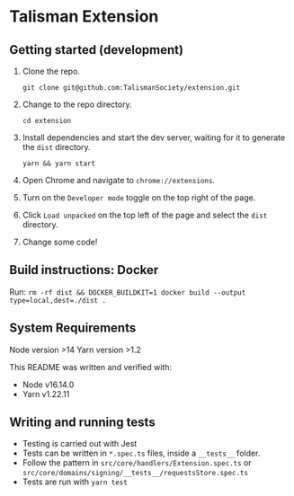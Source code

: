 # Talisman Extension

## Getting started (development)

1. Clone the repo.

   `git clone git@github.com:TalismanSociety/extension.git`

2. Change to the repo directory.

   `cd extension`

3. Install dependencies and start the dev server, waiting for it to generate the `dist` directory.

   `yarn && yarn start`

4. Open Chrome and navigate to `chrome://extensions`.
5. Turn on the `Developer mode` toggle on the top right of the page.
6. Click `Load unpacked` on the top left of the page and select the `dist` directory.
7. Change some code!

## Build instructions: Docker

Run:
`rm -rf dist && DOCKER_BUILDKIT=1 docker build --output type=local,dest=./dist .`

## System Requirements

Node version >14
Yarn version >1.2

This README was written and verified with:

- Node v16.14.0
- Yarn v1.22.11

## Writing and running tests

- Testing is carried out with Jest
- Tests can be written in `*.spec.ts` files, inside a `__tests__` folder.
- Follow the pattern in `src/core/handlers/Extension.spec.ts` or `src/core/domains/signing/__tests__/requestsStore.spec.ts`
- Tests are run with `yarn test`
